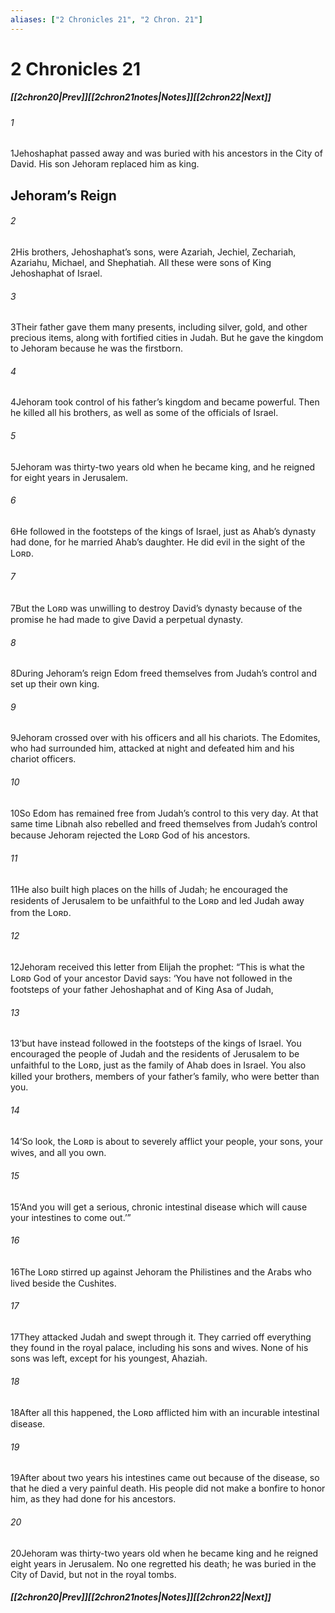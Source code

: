 ```yaml
---
aliases: ["2 Chronicles 21", "2 Chron. 21"]
---
```

# 2 Chronicles 21
##### <span class=arrow-left></span>[[2chron20|Prev]]<span class=navigation-separator></span>[[2chron21notes|Notes]]<span class=navigation-separator></span>[[2chron22|Next]]<span class=arrow-right></span>
###### 1
<span class=verse-first>1</span>Jehoshaphat passed away and was buried with his ancestors in the City of David. His son Jehoram replaced him as king.
## Jehoram’s Reign
###### 2
<span class=verse-body>2</span>His brothers, Jehoshaphat’s sons, were Azariah, Jechiel, Zechariah, Azariahu, Michael, and Shephatiah. All these were sons of King Jehoshaphat of Israel.
###### 3
<span class=verse-body>3</span>Their father gave them many presents, including silver, gold, and other precious items, along with fortified cities in Judah. But he gave the kingdom to Jehoram because he was the firstborn.
<div class=paragraph-break></div>

###### 4
<span class=verse-first>4</span>Jehoram took control of his father’s kingdom and became powerful. Then he killed all his brothers, as well as some of the officials of Israel.
###### 5
<span class=verse-body>5</span>Jehoram was thirty-two years old when he became king, and he reigned for eight years in Jerusalem.
###### 6
<span class=verse-body>6</span>He followed in the footsteps of the kings of Israel, just as Ahab’s dynasty had done, for he married Ahab’s daughter. He did evil in the sight of the Lᴏʀᴅ.
###### 7
<span class=verse-body>7</span>But the Lᴏʀᴅ was unwilling to destroy David’s dynasty because of the promise he had made to give David a perpetual dynasty.
<div class=paragraph-break></div>

###### 8
<span class=verse-first>8</span>During Jehoram’s reign Edom freed themselves from Judah’s control and set up their own king.
###### 9
<span class=verse-body>9</span>Jehoram crossed over with his officers and all his chariots. The Edomites, who had surrounded him, attacked at night and defeated him and his chariot officers.
###### 10
<span class=verse-body>10</span>So Edom has remained free from Judah’s control to this very day. At that same time Libnah also rebelled and freed themselves from Judah’s control because Jehoram rejected the Lᴏʀᴅ God of his ancestors.
###### 11
<span class=verse-body>11</span>He also built high places on the hills of Judah; he encouraged the residents of Jerusalem to be unfaithful to the Lᴏʀᴅ and led Judah away from the Lᴏʀᴅ.
<div class=paragraph-break></div>

###### 12
<span class=verse-first>12</span>Jehoram received this letter from Elijah the prophet: “This is what the Lᴏʀᴅ God of your ancestor David says: ‘You have not followed in the footsteps of your father Jehoshaphat and of King Asa of Judah,
###### 13
<span class=verse-body>13</span>‘but have instead followed in the footsteps of the kings of Israel. You encouraged the people of Judah and the residents of Jerusalem to be unfaithful to the Lᴏʀᴅ, just as the family of Ahab does in Israel. You also killed your brothers, members of your father’s family, who were better than you.
###### 14
<span class=verse-body>14</span>‘So look, the Lᴏʀᴅ is about to severely afflict your people, your sons, your wives, and all you own.
###### 15
<span class=verse-body>15</span>‘And you will get a serious, chronic intestinal disease which will cause your intestines to come out.’”
<div class=paragraph-break></div>

###### 16
<span class=verse-first>16</span>The Lᴏʀᴅ stirred up against Jehoram the Philistines and the Arabs who lived beside the Cushites.
###### 17
<span class=verse-body>17</span>They attacked Judah and swept through it. They carried off everything they found in the royal palace, including his sons and wives. None of his sons was left, except for his youngest, Ahaziah.
<div class=paragraph-break></div>

###### 18
<span class=verse-first>18</span>After all this happened, the Lᴏʀᴅ afflicted him with an incurable intestinal disease.
###### 19
<span class=verse-body>19</span>After about two years his intestines came out because of the disease, so that he died a very painful death. His people did not make a bonfire to honor him, as they had done for his ancestors.
###### 20
<span class=verse-body>20</span>Jehoram was thirty-two years old when he became king and he reigned eight years in Jerusalem. No one regretted his death; he was buried in the City of David, but not in the royal tombs.
##### <span class=arrow-left></span>[[2chron20|Prev]]<span class=navigation-separator></span>[[2chron21notes|Notes]]<span class=navigation-separator></span>[[2chron22|Next]]<span class=arrow-right></span>